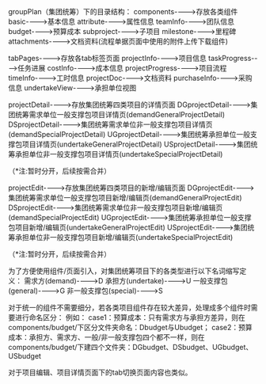 groupPlan（集团统筹）下的目录结构：
  components---->存放各类组件
    basic---->基本信息
    attribute---->属性信息
    teamInfo---->团队信息
    budget---->预算成本
    subproject---->子项目
    milestone---->里程碑
    attachments---->文档资料(流程单据页面中使用的附件上传下载组件)
  
  tabPages---->存放各tab标签页面
    projectInfo---->项目信息
    taskProgress---->任务进展
    costInfo---->成本信息
    projectProgress---->项目流程
    timeInfo---->工时信息
    projectDoc---->文档资料
    purchaseInfo---->采购信息
    undertakeView---->承担单位视图
  
  projectDetail---->存放集团统筹四类项目的详情页面
    DGprojectDetail---->集团统筹需求单位一般支撑包项目详情页(demandGeneralProjectDetail)
    DSprojectDetail---->集团统筹需求单位非一般支撑包项目详情页(demandSpecialProjectDetail)
    UGprojectDetail---->集团统筹承担单位一般支撑包项目详情页(undertakeGeneralProjectDetail)
    USprojectDetail---->集团统筹承担单位非一般支撑包项目详情页(undertakeSpecialProjectDetail)

  （*注:暂时分开，后续按需合并）

  projectEdit---->存放集团统筹四类项目的新增/编辑页面
    DGprojectEdit---->集团统筹需求单位一般支撑包项目新增/编辑页(demandGeneralProjectEdit)
    DSprojectEdit---->集团统筹需求单位非一般支撑包项目新增/编辑页(demandSpecialProjectEdit)
    UGprojectEdit---->集团统筹承担单位一般支撑包项目新增/编辑页(undertakeGeneralProjectEdit)
    USprojectEdit---->集团统筹承担单位非一般支撑包项目新增/编辑页(undertakeSpecialProjectEdit)

  （*注:暂时分开，后续按需合并）

为了方便使用组件/页面引入，对集团统筹项目下的各类型进行以下名词缩写定义：
  需求方(demand)---->D
  承担方(undertake)---->U
  一般支撑包(general)---->G
  非一般支撑包(special)---->S

对于统一的组件不需要细分，若各类项目组件存在较大差异，处理成多个组件时需要进行命名区分：
  例如：
    case1：预算成本：只有需求方与承担方差异，则在components/budget/下区分文件夹命名：Dbudget与Ubudget；
    case2：预算成本：承担方、需求方、一般/非一般支撑包四个都不一样，则在components/budget/下建四个文件夹：DGbudget、DSbudget、UGbudget、USbudget

对于项目编辑、项目详情页面下的tab切换页面内容也类似。

